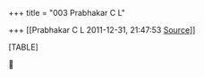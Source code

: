 +++
title = "003 Prabhakar C L"

+++
[[Prabhakar C L	2011-12-31, 21:47:53 [Source](https://groups.google.com/g/bvparishat/c/aQppWqY-9C4)]]



[TABLE]



